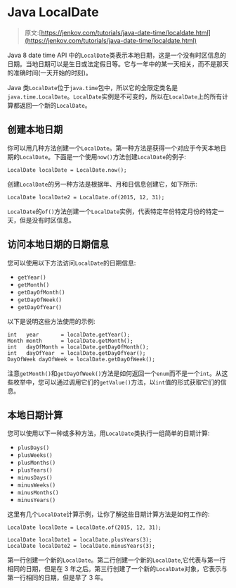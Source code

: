# Java LocalDate

> 原文:[https://jenkov.com/tutorials/java-date-time/localdate.html](https://jenkov.com/tutorials/java-date-time/localdate.html)

Java 8 date time API 中的`LocalDate`类表示本地日期，这是一个没有时区信息的日期。当地日期可以是生日或法定假日等。它与一年中的某一天相关，而不是那天的准确时间(一天开始的时刻)。

Java 类`LocalDate`位于`java.time`包中，所以它的全限定类名是`java.time.LocalDate`。`LocalDate`实例是不可变的，所以在`LocalDate`上的所有计算都返回一个新的`LocalDate`。

## 创建本地日期

你可以用几种方法创建一个`LocalDate`。第一种方法是获得一个对应于今天本地日期的`LocalDate`。下面是一个使用`now()`方法创建`LocalDate`的例子:

```
LocalDate localDate = LocalDate.now();

```

创建`LocalDate`的另一种方法是根据年、月和日信息创建它，如下所示:

```
LocalDate localDate2 = LocalDate.of(2015, 12, 31);

```

`LocalDate`的`of()`方法创建一个`LocalDate`实例，代表特定年份特定月份的特定一天，但是没有时区信息。

## 访问本地日期的日期信息

您可以使用以下方法访问`LocalDate`的日期信息:

*   `getYear()`
*   `getMonth()`
*   `getDayOfMonth()`
*   `getDayOfWeek()`
*   `getDayOfYear()`

以下是说明这些方法使用的示例:

```
int   year       = localDate.getYear();
Month month      = localDate.getMonth();
int   dayOfMonth = localDate.getDayOfMonth();
int   dayOfYear  = localDate.getDayOfYear();
DayOfWeek dayOfWeek = localDate.getDayOfWeek();

```

注意`getMonth()`和`getDayOfWeek()`方法是如何返回一个`enum`而不是一个`int`。从这些枚举中，您可以通过调用它们的`getValue()`方法，以`int`值的形式获取它们的信息。

## 本地日期计算

您可以使用以下一种或多种方法，用`LocalDate`类执行一组简单的日期计算:

*   `plusDays()`
*   `plusWeeks()`
*   `plusMonths()`
*   `plusYears()`
*   `minusDays()`
*   `minusWeeks()`
*   `minusMonths()`
*   `minusYears()`

这里有几个`LocalDate`计算示例，让你了解这些日期计算方法是如何工作的:

```
LocalDate localDate = LocalDate.of(2015, 12, 31);

LocalDate localDate1 = localDate.plusYears(3);
LocalDate localDate2 = localDate.minusYears(3);

```

第一行创建一个新的`LocalDate`。第二行创建一个新的`LocalDate`,它代表与第一行相同的日期，但是在 3 年之后。第三行创建了一个新的`LocalDate`对象，它表示与第一行相同的日期，但是早了 3 年。
